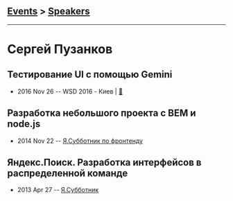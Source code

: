 ## [Events](../README.md) > [Speakers](../speakers.md)
---

# Сергей Пузанков

## Тестирование UI с помощью Gemini
- 2016 Nov 26 -- WSD 2016 - Киев  | [:notebook:](https://wsd.events/2016/11/26/pres/ui-testing.pdf)  
## Разработка небольшого проекта c BEM и node.js
- 2014 Nov 22 -- [Я.Субботник по фронтенду](https://events.yandex.ru/lib/talks/2590/)    
## Яндекс.Поиск. Разработка интерфейсов в распределенной команде
- 2013 Apr 27 -- [Я.Субботник](https://events.yandex.ru/lib/talks/842/)    
